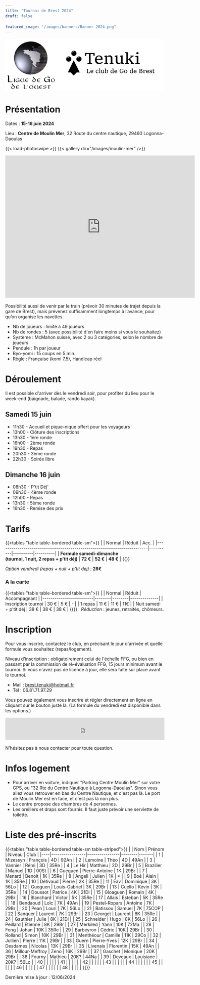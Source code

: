 ```yaml
---
title: "Tournoi de Brest 2024"
draft: false

featured_image: "/images/banners/Banner 2024.png"
---
```


![Logo Tenuki Brest](featured.png)

# Présentation

Dates : **15-16 juin 2024**

Lieu : **Centre de Moulin Mer**, 32 Route du centre nautique, 29460 Logonna-Daoulas

{{< load-photoswipe >}}
{{< gallery dir="/images/moulin-mer" />}}

<iframe src="https://www.google.com/maps/embed/v1/place?key=AIzaSyAVerLPfkUDJqSTjO6bsSsbblzfXLwY9pw&q=Centre+Nautique+de+Moulin+Mer&zoom=10" width="600" height="450" frameborder="0" style="border:0"></iframe>

<!-- Détail sur itinéraire -->

Possibilité aussi de venir par le train (prévoir 30 minutes de trajet depuis la gare de Brest), mais prévenez suffisamment longtemps à l’avance, pour qu’on organise les navettes.

- Nb de joueurs : limité à 49 joueurs
- Nb de rondes : 5 (avec possibilité d'en faire moins si vous le souhaitez)
- Système : McMahon suissé, avec 2 ou 3 catégories, selon le nombre de joueurs
- Pendule : 1h par joueur
- Byo-yomi : 15 coups en 5 min.
- Règle : Française (komi 7,5), Handicap réel

<!-- Lots, par catégorie (fonction du nombre du participants) : 1ers lots en invitations à des tournois, et pour tous les participants : un lot à clé ! -->

# Déroulement

Il est possible d'arriver dès le vendredi soir, pour profiter du lieu pour le week-end (baignade, balade, rando kayak). 

## Samedi 15 juin

- 11h30 - Accueil et pique-nique offert pour les voyageurs
- 13h00 - Clôture des inscriptions
- 13h30 - 1ère ronde
- 16h00 - 2ème ronde
- 19h30 - Repas
- 20h30 - 3ème ronde
- 22h30 - Soirée libre

## Dimanche 16 juin

- 08h30 - P'tit Déj'
- 09h30 - 4ème ronde
- 12h00 - Repas
- 13h30 - 5ème ronde
- 16h30 - Remise des prix

# Tarifs

{{<tables "table table-bordered table-sm">}}
|                                                                         | Normal   | Réduit   | Acc.     |
|-------------------------------------------------------------------------|----------|----------|----------|
| **Formule samedi-dimanche <br> (tournoi, 1 nuit, 2 repas + p’tit déj)** | **72 €** | **52 €** | **48 €** |
{{</tables>}}

*Option vendredi (repas + nuit + p'tit dej) :*  **28€**


### A la carte
{{<tables "table table-bordered table-sm">}}
|                         | Normal | Réduit | Accompagnant |
|-------------------------|--------|--------|--------------|
| Inscription tournoi     | 30 €   | 5 €    | -            |
| 1 repas                 | 11 €   | 11 €   | 11€          |
| Nuit samedi + p'tit déj | 38 €   | 38 €   | 38 €         |
{{</tables>}}
 
*Réduction* : jeunes, retraités, chômeurs. 


# Inscription

Pour vous inscrire, contactez le club, en précisant le jour d'arrivée et quelle formule vous souhaitez (repas/logement).

Niveau d'inscription : obligatoirement celui de l'échelle FFG, ou bien en passant par la commission de ré-évaluation FFG, 15 jours minimum avant le tournoi. Si vous n'avez pas de licence à jour, elle sera faite sur place avant le tournoi. 

- Mail : brest.tenuki@hotmail.fr
- Tél : 06.81.71.97.29

Vous pouvez également vous inscrire et régler directement en ligne en cliquant sur le bouton juste là. 
(La formule du vendredi est disponible dans les options.)

<iframe id="haWidget" allowtransparency="true" src="https://www.helloasso.com/associations/tenuki-club-de-go-de-brest/evenements/tournoi-de-go-de-brest-2024/widget-bouton" style="width: 100%; height: 70px; border: none;"></iframe>

N'hésitez pas à nous contacter pour toute question. 

# Infos logement

- Pour arriver en voiture, indiquer "Parking Centre Moulin Mer" sur votre GPS, ou "32 Rte du Centre Nautique à Logonna-Daoulas". Sinon vous allez vous retrouver en bas du Centre Nautique, et c'est pas là. Le port de Moulin Mer est en face, et c'est pas là non plus. 
- Le centre propose des chambres de 4 personnes. 
- Les oreillers et draps sont fournis. Il faut juste prévoir une serviette de toilette.

# Liste des pré-inscrits

{{<tables "table table-bordered table-sm table-striped">}}
|    | Nom             | Prénom         | Niveau | Club  |
|----|-----------------|----------------|--------|-------|
| 1  | Mizessyn        | François       | 4D     | 92An  |
| 2  | Lemoine         | Théo           | 4D     | 49An  |
| 3  | Vannier         | Rémi           | 3D     | 35Re  |
| 4  | Le Hir          | Matthieu       | 2D     | 29Br  |
| 5  | Brazilier       | Manuel         | 1D     | 00St  |
| 6  | Gueguen         | Pierre-Antoine | 1K     | 29Br  |
| 7  | Menard          | Benoit         | 1K     | 35Re  |
| 8  | Angeli          | Julien         | 1K     | *     |
| 9  | Boé             | Alain          | 1K     | 35Re  |
| 10 | Détivaud        | Pierre         | 2K     | 35Re  |
| 11 | Eav             | Dominique      | 3K     | 56Lo  |
| 12 | Gueguen         | Louis-Gabriel  | 3K     | 29Br  |
| 13 | Cuello          | Kévin          | 3K     | 35Re  |
| 14 | Doussot         | Patrice        | 4K     | 21Di  |
| 15 | Gloaguen        | Romain         | 4K     | 29Br  |
| 16 | Blanchard       | Victor         | 5K     | 35Re  |
| 17 | Allais          | Esteban        | 5K     | 35Re  |
| 18 | Bendaoud        | Loïc           | 7K     | 49An  |
| 19 | Pestel-Ropars   | Antoine        | 7K     | 29Br  |
| 20 | Pean            | Louri          | 7K     | 56Lo  |
| 21 | Batissou        | Samuel         | 7K     | 75COP |
| 22 | Sanquer         | Laurent        | 7K     | 29Br  |
| 23 | Georget         | Laurent        | 8K     | 35Re  |
| 24 | Gauthier        | Julie          | 8K     | 21Di  |
| 25 | Schneider       | Hugo           | 8K     | 56Lo  |
| 26 | Peillard        | Etienne        | 8K     | 29Br  |
| 27 | Merkiled        | Yann           | 10K    | 72Ma  |
| 28 | Fong            | Johan          | 10K    | 35Re  |
| 29 | Barbeyron       | Cédric         | 10K    | 29Br  |
| 30 | Rolland         | Simon          | 10K    | 29Br  |
| 31 | Menthéour       | Camille        | 11K    | 29Co  |
| 32 | Jullien         | Pierre         | 11K    | 29Br  |
| 33 | Guern           | Pierre-Yves    | 12K    | 29Br  |
| 34 | Desdames        | Nicolas        | 13K    | 29Br  |
| 35 | Livenais        | Florentin      | 15K    | 49An  |
| 36 | Millour-Meffroy | Zeno           | 16K    | 29Br  |
| 37 | Gaschet         | Monique        | 20K    | 29Br  |
| 38 | Fourny          | Mathieu        | 20K?   | 44Na  |
| 39 | Deveaux         | Louisiane      | 20K?   | 56Lo  |
| 40 |                 |                |        |       |
| 41 |                 |                |        |       |
| 42 |                 |                |        |       |
| 43 |                 |                |        |       |
| 44 |                 |                |        |       |
| 45 |                 |                |        |       |
| 46 |                 |                |        |       |
| 47 |                 |                |        |       |
| 48 |                 |                |        |       |
{{</tables>}}

Dernière mise à jour : 12/06/2024
